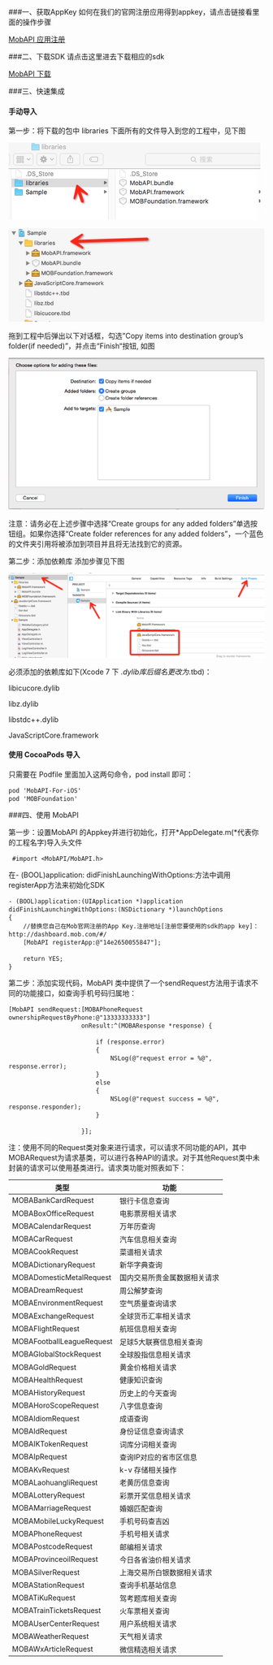 ###一、获取AppKey
如何在我们的官网注册应用得到appkey，请点击链接看里面的操作步骤

[MobAPI 应用注册](http://api.mob.com/#/)

###二、下载SDK
请点击这里进去下载相应的sdk


[MobAPI 下载](http://www.mob.com/#/downloadDetail/mobAPI/ios)

###三、快速集成	

#### 手动导入

第一步：将下载的包中 libraries 下面所有的文件导入到您的工程中，见下图 


![image](images/图一.png)

![image](images/图二.jpg)

拖到工程中后弹出以下对话框，勾选”Copy items into destination group’s folder(if needed)”，并点击“Finish“按钮, 如图 

![image](images/图三.png)


注意：请务必在上述步骤中选择“Create groups for any added folders”单选按钮组。如果你选择“Create folder references for any added folders”，一个蓝色的文件夹引用将被添加到项目并且将无法找到它的资源。


第二步：添加依赖库 添加步骤见下图 	


![image](images/图四.png)

必须添加的依赖库如下(Xcode 7 下 *.dylib库后缀名更改为*.tbd)：

libicucore.dylib


libz.dylib


libstdc++.dylib


JavaScriptCore.framework

#### 使用 CocoaPods 导入 

只需要在 Podfile 里面加入这两句命令，pod install 即可：
	
	pod 'MobAPI-For-iOS'
	pod 'MOBFoundation'

	

###四、使用 MobAPI	

第一步：设置MobAPI 的Appkey并进行初始化，打开*AppDelegate.m(*代表你的工程名字)导入头文件


	 #import <MobAPI/MobAPI.h>	

	 
在- (BOOL)application: didFinishLaunchingWithOptions:方法中调用registerApp方法来初始化SDK

	- (BOOL)application:(UIApplication *)application didFinishLaunchingWithOptions:(NSDictionary *)launchOptions
	{
	    //替换您自己在Mob官网注册的App Key.注册地址[注册您要使用的sdk的app key]：http://dashboard.mob.com/#/
	    [MobAPI registerApp:@"14e2650055847"];
	    
	    return YES;
	}


第二步：添加实现代码，MobAPI 类中提供了一个sendRequest方法用于请求不同的功能接口，如查询手机号码归属地：


	[MobAPI sendRequest:[MOBAPhoneRequest ownershipRequestByPhone:@"13333333333"]
	                    onResult:^(MOBAResponse *response) {
	                        
	                        if (response.error)
	                        {
	                            NSLog(@"request error = %@", response.error);
	                        }
	                        else
	                        {
	                            NSLog(@"request success = %@", response.responder);
	                        }
	                        
	                    }];


注：使用不同的Request类对象来进行请求，可以请求不同功能的API，其中MOBARequest为请求基类，可以进行各种API的请求。对于其他Request类中未封装的请求可以使用基类进行。请求类功能对照表如下：

类型 | 功能 | 
------------ | ------------- 
MOBABankCardRequest | 银行卡信息查询 
MOBABoxOfficeRequest | 电影票房相关请求 
MOBACalendarRequest | 万年历查询 
MOBACarRequest | 汽车信息相关查询 
MOBACookRequest | 菜谱相关请求 
MOBADictionaryRequest | 新华字典查询 
MOBADomesticMetalRequest | 国内交易所贵金属数据相关请求 
MOBADreamRequest | 周公解梦查询 
MOBAEnvironmentRequest | 空气质量查询请求 
MOBAExchangeRequest | 全球货币汇率相关请求 
MOBAFlightRequest | 航班信息相关查询 
MOBAFootballLeagueRequest | 足球5大联赛信息相关查询 
MOBAGlobalStockRequest | 全球股指信息相关请求 
MOBAGoldRequest | 黄金价格相关请求 
MOBAHealthRequest | 健康知识查询 
MOBAHistoryRequest | 历史上的今天查询
MOBAHoroScopeRequest | 八字信息查询
MOBAIdiomRequest | 成语查询 
MOBAIdRequest | 身份证信息查询请求
MOBAIKTokenRequest | 词库分词相关查询 
MOBAIpRequest | 查询IP对应的省市区信息
MOBAKvRequest | k-v 存储相关操作 
MOBALaohuangliRequest | 老黄历信息查询
MOBALotteryRequest | 彩票开奖信息相关请求 
MOBAMarriageRequest | 婚姻匹配查询
MOBAMobileLuckyRequest | 手机号码查吉凶
MOBAPhoneRequest | 手机号相关请求 
MOBAPostcodeRequest | 邮编相关请求 
MOBAProvinceoilRequest | 今日各省油价相关请求 
MOBASilverRequest | 上海交易所白银数据相关请求 
MOBAStationRequest | 查询手机基站信息 
MOBATiKuRequest | 驾考题库相关查询 
MOBATrainTicketsRequest | 火车票相关查询 
MOBAUserCenterRequest | 用户系统相关请求 
MOBAWeatherRequest | 天气相关请求
MOBAWxArticleRequest | 微信精选相关请求 

